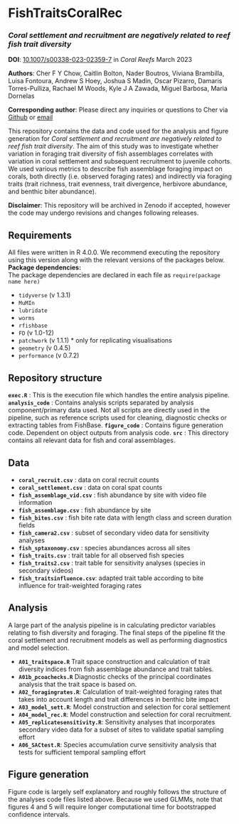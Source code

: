 
# FishTraitsCoralRec
### _Coral settlement and recruitment are negatively related to reef fish trait diversity_ 
**DOI**: [10.1007/s00338-023-02359-7](https://doi.org/10.1007/s00338-023-02359-7) in _Coral Reefs_ March 2023

**Authors**: Cher F Y Chow, Caitlin Bolton, Nader Boutros, Viviana Brambilla, Luisa Fontoura, Andrew S Hoey, Joshua S Madin, Oscar Pizarro, Damaris Torres-Pulliza, Rachael M Woods, Kyle J A Zawada, Miguel Barbosa, Maria Dornelas 

**Corresponding author**: Please direct any inquiries or questions to Cher via [Github](https://github.com/cherfychow) or [email](mailto:cher.fyc@gmail.com)    
  
This repository contains the data and code used for the analysis and figure generation for _Coral settlement and recruitment are negatively related to reef fish trait diversity_. The aim of this study was to investigate whether variation in foraging trait diversity of fish assemblages correlates with variation in coral settlement and subsequent recruitment to juvenile cohorts. We used various metrics to describe fish assemblage foraging impact on corals, both directly (i.e. observed foraging rates) and indirectly via foraging traits (trait richness, trait evenness, trait divergence, herbivore abundance, and benthic biter abundance).
  
**Disclaimer**: This repository will be archived in Zenodo if accepted, however the code may undergo revisions and changes following releases.

## Requirements
All files were written in R 4.0.0. We recommend executing the repository using this version along with the relevant versions of the packages below.  
**Package dependencies:**  
The package dependencies are declared in each file as `require(package name here)`
- `tidyverse` (v 1.3.1)
- `MuMIn`
- `lubridate`
- `worms`
- `rfishbase`
- `FD` (v 1.0-12)
- `patchwork` (v 1.1.1) * only for replicating visualisations
- `geometry` (v 0.4.5)
- `performance` (v 0.7.2)

## Repository structure
**`exec.R`** : This is the execution file which handles the entire analysis pipeline.
**`analysis_code`** : Contains analysis scripts separated by analysis component/primary data used. Not all scripts are directly used in the pipeline, such as reference scripts used for cleaning, diagnostic checks or extracting tables from FishBase. 
**`figure_code`** : Contains figure generation code. Dependent on object outputs from analysis code.
**`src`** : This directory contains all relevant data for fish and coral assemblages.

## Data
- **`coral_recruit.csv`** :  data on coral recruit counts
- **`coral_settlement.csv`** :  data on coral spat counts
- **`fish_assemblage_vid.csv`** :  fish abundance by site with video file information 
- **`fish_assemblage.csv`** :  fish abundance by site
- **`fish_bites.csv`** :  fish bite rate data with length class and screen duration fields
- **`fish_camera2.csv`** :  subset of secondary video data for sensitivity analyses
- **`fish_sptaxonomy.csv`** :  species abundances across all sites
- **`fish_traits.csv`** :  trait table for all observed fish species
- **`fish_traits2.csv`** :  trait table for sensitivity analyses (species in secondary videos)
- **`fish_traitsinfluence.csv`**:  adapted trait table according to bite influence for trait-weighted foraging rates

## Analysis
A large part of the analysis pipeline is in calculating predictor variables relating to fish diversity and foraging. The final steps of the pipeline fit the coral settlement and recruitment models as well as performing diagnostics and model selection.

- **`A01_traitspace.R`** Trait space construction and calculation of trait diversity indices from fish assemblage abundance and trait tables.
- **`A01b_pcoachecks.R`** Diagnostic checks of the principal coordinates analysis that the trait space is based on.
- **`A02_foragingrates.R`**: Calculation of trait-weighted foraging rates that takes into account length and trait differences in benthic bite impact
- **`A03_model_sett.R`**: Model construction and selection for coral settlement
- **`A04_model_rec.R`**: Model construction and selection for coral recruitment.
- **`A05_replicatesensitivity.R`**: Sensitivity analyses that incorporates secondary video data for a subset of sites to validate spatial sampling effort
- **`A06_SACtest.R`**: Species accumulation curve sensitivity analysis that tests for sufficient temporal sampling effort


## Figure generation
Figure code is largely self explanatory and roughly follows the structure of the analyses code files listed above. Because we used GLMMs, note that figures 4 and 5 will require longer computational time for bootstrapped confidence intervals.


